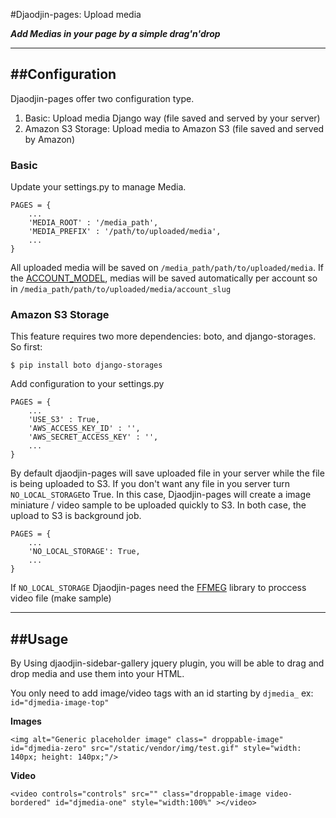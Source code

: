 #Djaodjin-pages: Upload media

*__Add Medias in your page by a simple drag'n'drop__*

---

##Configuration
----

Djaodjin-pages offer two configuration type.

1. Basic: Upload media Django way (file saved and served by your server)
1. Amazon S3 Storage: Upload media to Amazon S3 (file saved and served by Amazon)

### Basic

Update your settings.py to manage Media.

    PAGES = {
        ...
        'MEDIA_ROOT' : '/media_path',
        'MEDIA_PREFIX' : '/path/to/uploaded/media',
        ...
    }

All uploaded media will be saved on ```/media_path/path/to/uploaded/media```. If the [ACCOUNT_MODEL](pages-edition.md#configuration), medias will be saved automatically per account so in ```/media_path/path/to/uploaded/media/account_slug```

### Amazon S3 Storage

This feature requires two more dependencies: boto, and django-storages. So first:

    $ pip install boto django-storages

Add configuration to your settings.py

    PAGES = {
        ...
        'USE_S3' : True,
        'AWS_ACCESS_KEY_ID' : '',
        'AWS_SECRET_ACCESS_KEY' : '',
        ...
    }


By default djaodjin-pages will save uploaded file in your server while the file is being uploaded to S3. If you don't want any file in you server turn ```NO_LOCAL_STORAGE```to True. In this case, Djaodjin-pages will create a image miniature / video sample to be uploaded quickly to S3. In both case, the upload to S3 is background job.


    PAGES = {
        ...
        'NO_LOCAL_STORAGE': True,
        ...
    }

If ```NO_LOCAL_STORAGE``` Djaodjin-pages need the [FFMEG](https://www.ffmpeg.org/) library to proccess video file (make sample)


---
##Usage
---

By Using djaodjin-sidebar-gallery jquery plugin, you will be able to drag and drop media and use them into your HTML.

You only need to add image/video tags with an id starting by ```djmedia_``` ex: ```id="djmedia-image-top"```

**Images**

    <img alt="Generic placeholder image" class=" droppable-image" id="djmedia-zero" src="/static/vendor/img/test.gif" style="width: 140px; height: 140px;"/>


**Video**

    <video controls="controls" src="" class="droppable-image video-bordered" id="djmedia-one" style="width:100%" ></video>
